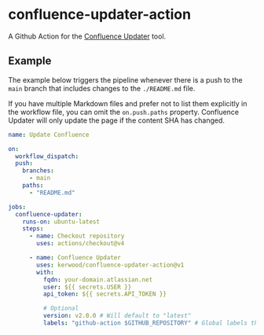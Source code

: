 # confluence-updater-action
A Github Action for the [Confluence Updater](https://github.com/Kerwood/confluence-updater) tool.

## Example
The example below triggers the pipeline whenever there is a push to the `main` branch that includes changes to the `./README.md` file.

If you have multiple Markdown files and prefer not to list them explicitly in the workflow file, you can omit the `on.push.paths` property.
Confluence Updater will only update the page if the content SHA has changed.
```yaml
name: Update Confluence

on:
  workflow_dispatch:
  push:
    branches:
      - main
    paths:
      - "README.md"

jobs:
  confluence-updater:
    runs-on: ubuntu-latest
    steps:
      - name: Checkout repository
        uses: actions/checkout@v4

      - name: Confluence Updater
        uses: kerwood/confluence-updater-action@v1
        with:
          fqdn: your-domain.atlassian.net
          user: ${{ secrets.USER }}
          api_token: ${{ secrets.API_TOKEN }}

          # Optional
          version: v2.0.0 # Will default to "latest"
          labels: "github-action $GITHUB_REPOSITORY" # Global labels that is added to all Confluece pages.
```
